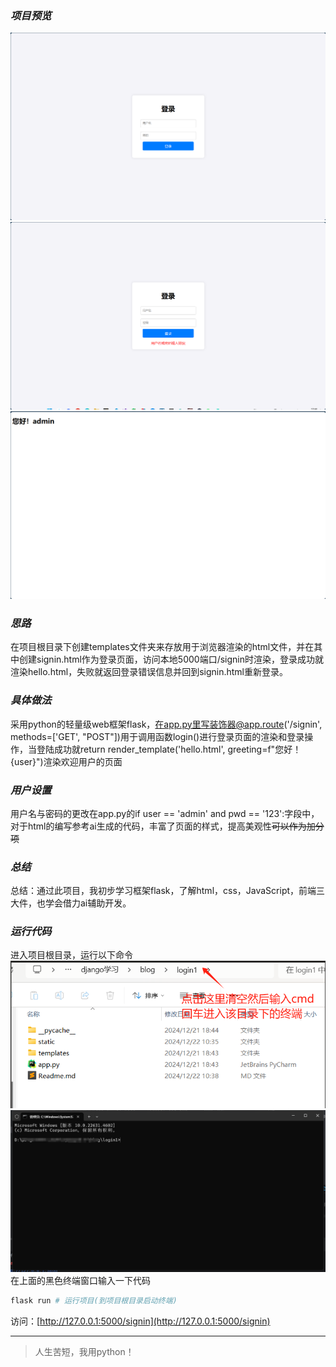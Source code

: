 ### _项目预览_
![根目录](./static/首页.png)
![根目录](./static/错误页.png)
![根目录](./static/img_1.png)

### _思路_
在项目根目录下创建templates文件夹来存放用于浏览器渲染的html文件，并在其中创建signin.html作为登录页面，访问本地5000端口/signin时渲染，登录成功就渲染hello.html，失败就返回登录错误信息并回到signin.html重新登录。
### _具体做法_
采用python的轻量级web框架flask，在app.py里写装饰器@app.route('/signin', methods=['GET', "POST"])用于调用函数login()进行登录页面的渲染和登录操作，当登陆成功就return render_template('hello.html', greeting=f"您好！{user}")渲染欢迎用户的页面
### _用户设置_
用户名与密码的更改在app.py的if user == 'admin' and pwd == '123':字段中，对于html的编写参考ai生成的代码，丰富了页面的样式，提高美观性~~可以作为加分项~~
### _总结_
总结：通过此项目，我初步学习框架flask，了解html，css，JavaScript，前端三大件，也学会借力ai辅助开发。
### _运行代码_
进入项目根目录，运行以下命令
![根目录](./static/img.png)
![终端界面](./static/img_2.png)
在上面的黑色终端窗口输入一下代码
```python
flask run # 运行项目(到项目根目录启动终端)
```
访问：[http://127.0.0.1:5000/signin](http://127.0.0.1:5000/signin)

---
> 人生苦短，我用python！
